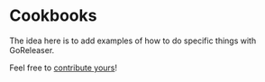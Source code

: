 # Cookbooks

The idea here is to add examples of how to do specific things with GoReleaser.

Feel free to [contribute yours](contributing.md)!
